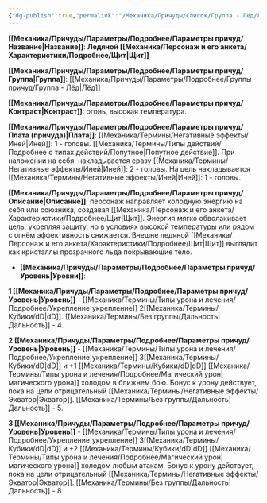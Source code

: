 ```yaml
---
{"dg-publish":true,"permalink":"/Механика/Причуды/Список/Группа - Лёд/Ледяной щит/","noteIcon":"","created":"2025-08-21T13:47:49.456+03:00","updated":"2025-09-04T13:37:20.604+03:00"}
---
```




**[[Механика/Причуды/Параметры/Подробнее/Параметры причуд/Название\|Название]]**: **Ледяной [[Механика/Персонаж и его анкета/Характеристики/Подробнее/Щит\|Щит]]**

**[[Механика/Причуды/Параметры/Подробнее/Параметры причуд/Группа\|Группа]]**: [[Механика/Причуды/Параметры/Подробнее/Группы причуд/Группа - Лёд\|Лёд]] 

**[[Механика/Причуды/Параметры/Подробнее/Параметры причуд/Контраст\|Контраст]]**: огонь, высокая температура.

**[[Механика/Причуды/Параметры/Подробнее/Параметры причуд/Плата (причуда)\|Плата]]**: [[Механика/Термины/Негативные эффекты/Иней\|Иней]]: 1 - головы.  [[Механика/Термины/Типы действий/Подробнее о типах действий/Попутное\|Попутное действие]]. При наложении на себя, накладывается сразу [[Механика/Термины/Негативные эффекты/Иней\|Иней]]: 2 - головы. На цель накладывается [[Механика/Термины/Негативные эффекты/Иней\|Иней]]: 1 - головы. 

**[[Механика/Причуды/Параметры/Подробнее/Параметры причуд/Описание\|Описание]]**: персонаж направляет холодную энергию на себя или союзника, создавая [[Механика/Персонаж и его анкета/Характеристики/Подробнее/Щит\|Щит]]. Энергия мягко обволакивает цель, укрепляя защиту, но в условиях высокой температуры или рядом с огнём эффективность снижается. Внешне ледяной [[Механика/Персонаж и его анкета/Характеристики/Подробнее/Щит\|Щит]] выглядит как кристаллы прозрачного льда покрывающие тело.


- **[[Механика/Причуды/Параметры/Подробнее/Параметры причуд/Уровень\|Уровни]]**:

**1 [[Механика/Причуды/Параметры/Подробнее/Параметры причуд/Уровень\|Уровень]]** - [[Механика/Термины/Типы урона и лечения/Подробнее/Укрепление\|укрепление]] 2[[Механика/Термины/Кубики/dD\|dD]]. [[Механика/Термины/Без группы/Дальность\|Дальность]] - 4.

**2 [[Механика/Причуды/Параметры/Подробнее/Параметры причуд/Уровень\|Уровень]]** - [[Механика/Термины/Типы урона и лечения/Подробнее/Укрепление\|укрепление]] 3[[Механика/Термины/Кубики/dD\|dD]] и +1 [[Механика/Термины/Кубики/dD\|dD]] [[Механика/Термины/Типы урона и лечения/Подробнее/Магический урон\|магического урона]] холодом в ближнем бою. Бонус к урону действует, пока на цели отрицательный [[Механика/Термины/Негативные эффекты/Экватор\|Экватор]]. [[Механика/Термины/Без группы/Дальность\|Дальность]] - 5.

**3 [[Механика/Причуды/Параметры/Подробнее/Параметры причуд/Уровень\|Уровень]]** - [[Механика/Термины/Типы урона и лечения/Подробнее/Укрепление\|укрепление]] 3[[Механика/Термины/Кубики/dD\|dD]] и +2 [[Механика/Термины/Кубики/dD\|dD]] [[Механика/Термины/Типы урона и лечения/Подробнее/Магический урон\|магического урона]]  холодом любым атакам. Бонус к урону действует, пока на цели отрицательный [[Механика/Термины/Негативные эффекты/Экватор\|Экватор]]. [[Механика/Термины/Без группы/Дальность\|Дальность]] - 8.